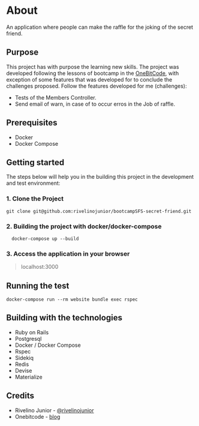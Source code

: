 # About

An application where people can make the raffle for the joking of the secret friend.

## Purpose

This project has with purpose the learning new skills. The project was developed following the lessons of bootcamp in the [OneBitCode](onebitcode.com), with exception of some features that was developed for to conclude the challenges proposed. Follow the features developed for me (challenges):  
* Tests of the Members Controller.
* Send email of warn, in case of to occur erros in the Job of raffle.

## Prerequisites

* Docker
* Docker Compose

## Getting started

The steps below will help you in the building this project in the development and test environment:

### 1. Clone the Project
```
git clone git@github.com:rivelinojunior/bootcampSFS-secret-friend.git
```

### 2. Building the project with docker/docker-compose
```
  docker-compose up --build
```

### 3. Access the application in your browser
> localhost:3000

## Running the test
```
docker-compose run --rm website bundle exec rspec
```

## Building with the technologies
* Ruby on Rails
* Postgresql
* Docker / Docker Compose
* Rspec
* Sidekiq
* Redis
* Devise
* Materialize

## Credits
* Rivelino Junior - [@rivelinojunior](http://github.com/rivelinojunior)
* Onebitcode - [blog](http://www.onebitcode.com)